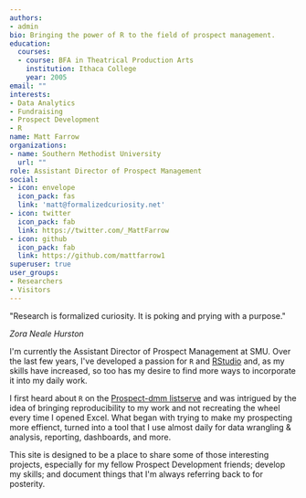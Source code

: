 ```yaml
---
authors:
- admin
bio: Bringing the power of R to the field of prospect management. 
education:
  courses:
  - course: BFA in Theatrical Production Arts
    institution: Ithaca College
    year: 2005
email: ""
interests:
- Data Analytics
- Fundraising
- Prospect Development
- R
name: Matt Farrow
organizations:
- name: Southern Methodist University
  url: ""
role: Assistant Director of Prospect Management
social:
- icon: envelope
  icon_pack: fas
  link: 'matt@formalizedcuriosity.net'
- icon: twitter
  icon_pack: fab
  link: https://twitter.com/_MattFarrow
- icon: github
  icon_pack: fab
  link: https://github.com/mattfarrow1
superuser: true
user_groups:
- Researchers
- Visitors
---
```


"Research is formalized curiosity. It is poking and prying with a purpose."

*Zora Neale Hurston*

I'm currently the Assistant Director of Prospect Management at SMU. Over the last few years, I've developed a passion for `R` and [RStudio](https://www.rstudio.com) and, as my skills have increased, so too has my desire to find more ways to incorporate it into my daily work.

I first heard about `R` on the [Prospect-dmm listserve](https://mailman.mit.edu/mailman/listinfo/prospect-dmm) and was intrigued by the idea of bringing reproducibility to my work and not recreating the wheel every time I opened Excel. What began with trying to make my prospecting more effienct, turned into a tool that I use almost daily for data wrangling & analysis, reporting, dashboards, and more.

This site is designed to be a place to share some of those interesting projects, especially for my fellow Prospect Development friends; develop my skills; and document things that I'm always referring back to for posterity. 